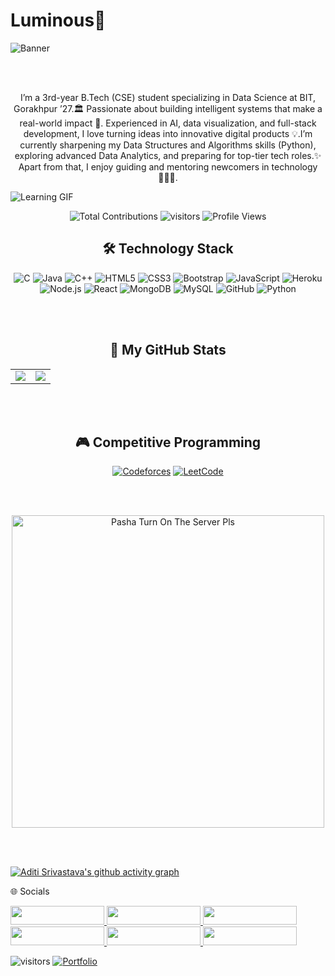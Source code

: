 # Luminous🪼
![Banner](https://raw.githubusercontent.com/aditi25srivastava/aditi25srivastava/main/9228d3cb-db76-41c6-ba53-e4855e81c75c.jpg)


</div>

<br><br>

<div align="center">


I’m a 3rd-year B.Tech (CSE) student specializing in Data Science at BIT, Gorakhpur ’27.🏛️ Passionate about building intelligent systems that make a real-world impact 🔰. Experienced in AI, data visualization, and full-stack development, I love turning ideas into innovative digital products 💡.I’m currently sharpening my Data Structures and Algorithms skills (Python), exploring advanced Data Analytics, and preparing for top-tier tech roles.✨ Apart from that, I enjoy guiding and mentoring newcomers in technology 👨🏻‍💻.
</div>

![Learning GIF](https://user-images.githubusercontent.com/74038190/212284100-561aa473-3905-4a80-b561-0d28506553ee.gif)


<div align="center">

![Total Contributions](https://komarev.com/ghpvc/?username=aditi25srivastava&color=blue&style=flat&label=Total+Contributions)
  ![visitors](https://visitor-badge.laobi.icu/badge?page_id=yourusername.aditi25srivastava)
  ![Profile Views](https://komarev.com/ghpvc/?username=aditi25srivastava&color=blue)
</div>


<div align="center">
  
## 🛠️ Technology Stack

![C](https://img.shields.io/badge/C-00599C?style=for-the-badge&logo=c&logoColor=white)
![Java](https://img.shields.io/badge/Java-ED8B00?style=for-the-badge&logo=java&logoColor=white)
![C++](https://img.shields.io/badge/C++-00599C?style=for-the-badge&logo=c%2B%2B&logoColor=white)
![HTML5](https://img.shields.io/badge/HTML5-E34F26?style=for-the-badge&logo=html5&logoColor=white)
![CSS3](https://img.shields.io/badge/CSS3-1572B6?style=for-the-badge&logo=css3&logoColor=white)
![Bootstrap](https://img.shields.io/badge/Bootstrap-7952B3?style=for-the-badge&logo=bootstrap&logoColor=white)
![JavaScript](https://img.shields.io/badge/JavaScript-F7DF1E?style=for-the-badge&logo=javascript&logoColor=black)
![Heroku](https://img.shields.io/badge/Heroku-430098?style=for-the-badge&logo=heroku&logoColor=white)
![Node.js](https://img.shields.io/badge/Node.js-339933?style=for-the-badge&logo=node.js&logoColor=white)
![React](https://img.shields.io/badge/React-61DAFB?style=for-the-badge&logo=react&logoColor=black)
![MongoDB](https://img.shields.io/badge/MongoDB-47A248?style=for-the-badge&logo=mongodb&logoColor=white)
![MySQL](https://img.shields.io/badge/MySQL-4479A1?style=for-the-badge&logo=mysql&logoColor=white)
![GitHub](https://img.shields.io/badge/GitHub-181717?style=for-the-badge&logo=github&logoColor=white)
![Python](https://img.shields.io/badge/Python-3776AB?style=for-the-badge&logo=python&logoColor=white)

</div>

<br><br>

<div align="center">
  
 ## 🪸 My GitHub Stats

<table>
  <tr>
    <td>
      <img src="https://github-readme-stats.vercel.app/api?username=aditi25srivastava&show_icons=true&theme=radical" />
    </td>
    <td>
      <img src="https://github-readme-stats.vercel.app/api/top-langs/?username=aditi25srivastava&layout=compact&theme=radical" />
    </td>
  </tr>
</table>

</div>

<br><br>  <!-- Adds extra space below the stats section -->


<div align="center">

## 🎮 Competitive Programming

[![Codeforces](https://img.shields.io/badge/Codeforces-1f8acb?style=for-the-badge&logo=codeforces&logoColor=white)](https://codeforces.com/profile/[(https://codeforces.com/profile/Aditisrivastava_25))
[![LeetCode](https://img.shields.io/badge/LeetCode-F89F1B?style=for-the-badge&logo=leetcode&logoColor=black)](https://leetcode.com/yourhandle)


</div>

<br><br>
<div align="center">

<img src="https://media1.tenor.com/m/8ws92KXBoDsAAAAC/pasha-turn-on-the-server-pls-minecraft.gif" width="500" alt="Pasha Turn On The Server Pls" />

</div>





<br><br>

[![Aditi Srivastava's github activity graph](https://github-readme-activity-graph.vercel.app/graph?username=aditi25srivastava&theme=github-compact&height=350)](https://github.com/ashutosh00710/github-readme-activity-graph)

 🌐 Socials

<a href="https://discord.com/channels/1022871757289422898/1345044976794472498 https://discord.com/channels/1022871757289422898/1345044976794472498">
  <img src="https://img.shields.io/badge/Discord-5865F2?style=for-the-badge&logo=discord&logoColor=white" width="150" height="30" />
 </a>
<a href="https://www.instagram.com/_reverie_era?igsh=MW1mdXl5ejhjdjBydA==">
  <img src="https://img.shields.io/badge/Instagram-E4405F?style=for-the-badge&logo=instagram&logoColor=white" width="150" height="30" />
</a>
<a href="https://www.linkedin.com/in/aditi-srivastava-3765ab279">
  <img src="https://img.shields.io/badge/LinkedIn-0077B5?style=for-the-badge&logo=linkedin&logoColor=white" width="150" height="30" />
</a>
<a href="YOUR_KAGGLE_LINK">
  <img src="https://img.shields.io/badge/Kaggle-20BEFF?style=for-the-badge&logo=kaggle&logoColor=white" width="150" height="30" />
</a>
<a href="YOUR_TWITTER_LINK">
  <img src="https://img.shields.io/badge/Twitter-1DA1F2?style=for-the-badge&logo=twitter&logoColor=white" width="150" height="30" />
</a>
<a href="https://aditi-srivastava-17x68ni.gamma.site/">
  <img src="https://img.shields.io/badge/Website-000000?style=for-the-badge&logo=About.me&logoColor=white" width="150" height="30" />
</a>


![visitors](https://visitor-badge.laobi.icu/badge?page_aditi25srivastava.aditi25srivastava)
[![Portfolio](https://img.shields.io/badge/Portfolio-visit-green)](https://https://aditi25srivastava.github.io/aditi.portfolio.github.io/.com)




